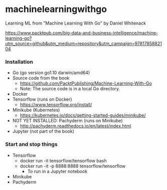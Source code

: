 # machinelearningwithgo

Learning ML from "Machine Learning With Go" by Daniel Whitenack

https://www.packtpub.com/big-data-and-business-intelligence/machine-learning-go?utm_source=github&utm_medium=repository&utm_campaign=9781785882104


### Installation
* Go (go version go1.10 darwin/amd64)
* Source code from the book
    * https://github.com/PacktPublishing/Machine-Learning-With-Go
    * Note: The source code is in a local Go directory.
* Docker 
* Tensorflow (runs on Docker)
    * https://www.tensorflow.org/install/
* Minikube (Kubernetes)
    * https://kubernetes.io/docs/getting-started-guides/minikube/
* NOT YET INSTALLED: Pachyderm (runs on Minikube)
    * http://pachyderm.readthedocs.io/en/latest/index.html
* Jupyter (not part of the book)

### Start and stop things
* Tensorflow
    * docker run -it tensorflow/tensorflow bash
    * docker run -it -p 8888:8888 tensorflow/tensorflow
        * To run in a Jupyter notebook
*  Minikube
* Pachyderm